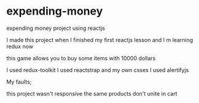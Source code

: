 # expending-money
expending money project using reactjs

I made this project when I finished my first reactjs lesson and I m learning redux now

this game allows you to buy some items with 10000 dollars

I used redux-toolkit
I used reactstrap and my own csses
I used alertifyjs

My faults;

this project wasn't responsive
the same products don't unite in cart
